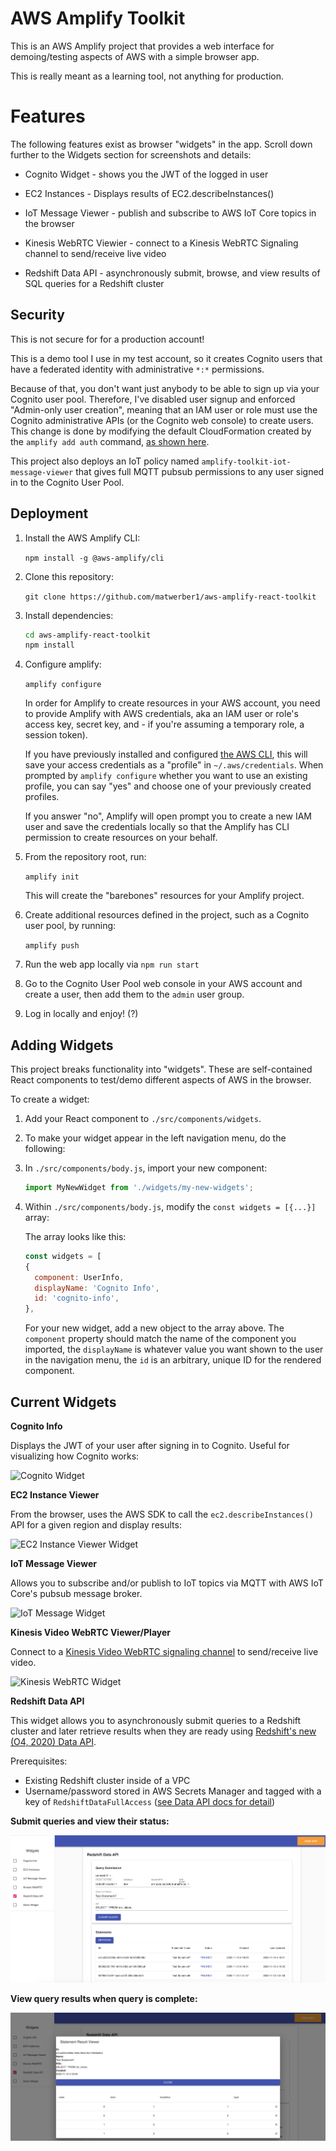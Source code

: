 # AWS Amplify Toolkit

This is an AWS Amplify project that provides a web interface for demoing/testing aspects of AWS with a simple browser app.

This is really meant as a learning tool, not anything for production. 

# Features

The following features exist as browser "widgets" in the app. Scroll down further to the Widgets section for screenshots and details: 

* Cognito Widget - shows you the JWT of the logged in user

* EC2 Instances - Displays results of EC2.describeInstances()

* IoT Message Viewer - publish and subscribe to AWS IoT Core topics in the browser

* Kinesis WebRTC Viewier - connect to a Kinesis WebRTC Signaling channel to send/receive live video

* Redshift Data API - asynchronously submit, browse, and view results of SQL queries for a Redshift cluster


## Security

This is not secure for for a production account!

This is a demo tool I use in my test account, so it creates Cognito users that have a federated identity with administrative `*:*` permissions. 

Because of that, you don't want just anybody to be able to sign up via your Cognito user pool. Therefore, I've disabled user signup and enforced "Admin-only user creation", meaning that an IAM user or role must use the Cognito administrative APIs (or the Cognito web console) to create users. This change is done by modifying the default CloudFormation created by the `amplify add auth` command, [as shown here](https://github.com/matwerber1/aws-amplify-react-toolkit/blob/e5bdb5d67343f736ea2a110e1f7a9a9bd6bcf81c/amplify/backend/auth/awstoolkitd5af8046d5af8046/awstoolkitd5af8046d5af8046-cloudformation-template.yml#L165).

This project also deploys an IoT policy named `amplify-toolkit-iot-message-viewer` that gives full MQTT pubsub permissions to any user signed in to the Cognito User Pool. 

## Deployment

1. Install the AWS Amplify CLI: 
  
    `npm install -g @aws-amplify/cli`

1. Clone this repository:

    `git clone https://github.com/matwerber1/aws-amplify-react-toolkit`

1. Install dependencies:

    ```sh
    cd aws-amplify-react-toolkit
    npm install
    ```

1. Configure amplify:

    `amplify configure`

    In order for Amplify to create resources in your AWS account, you need to provide Amplify with AWS credentials, aka an IAM user or role's access key, secret key, and - if you're assuming a temporary role, a session token).
    
    If you have previously installed and configured [the AWS CLI](https://docs.aws.amazon.com/cli/latest/userguide/install-cliv2.html), this will save your access credentials as a "profile" in `~/.aws/credentials`. When prompted by `amplify configure` whether you want to use an existing profile, you can say "yes" and choose one of your previously created profiles.

    If you answer "no", Amplify will open prompt you to create a new IAM user and save the credentials locally so that the Amplify has CLI permission to create resources on your behalf.

1. From the repository root, run:
  
    `amplify init`
    
    This will create the "barebones" resources for your Amplify project.

1.  Create additional resources defined in the project, such as a Cognito user pool, by running:

    `amplify push`

1. Run the web app locally via `npm run start`

1. Go to the Cognito User Pool web console in your AWS account and create a user, then add them to the `admin` user group.

1. Log in locally and enjoy! (?)

## Adding Widgets

This project breaks functionality into "widgets". These are self-contained React components to test/demo different aspects of AWS in the browser. 

To create a widget:

1. Add your React component to `./src/components/widgets`. 
2. To make your widget appear in the left navigation menu, do the following:
  
  1. In `./src/components/body.js`, import your new component:

      ```js
      import MyNewWidget from './widgets/my-new-widgets';
      ```

  2. Within `./src/components/body.js`, modify the `const widgets = [{...}]` array:

      The array looks like this:

      ```js
      const widgets = [
      {
        component: UserInfo,
        displayName: 'Cognito Info',
        id: 'cognito-info',
      },
      ```

      For your new widget, add a new object to the array above. The `component` property should match the name of the component you imported, the `displayName` is whatever value you want shown to the user in the navigation menu, the `id` is an arbitrary, unique ID for the rendered component.

## Current Widgets

**Cognito Info**

Displays the JWT of your user after signing in to Cognito. Useful for visualizing how Cognito works:

![Cognito Widget](screenshots/cognito-widget.png)

**EC2 Instance Viewer**

From the browser, uses the AWS SDK to call the `ec2.describeInstances()` API for a given region and display results:

![EC2 Instance Viewer Widget](screenshots/ec2-viewer-widget.png)

**IoT Message Viewer**

Allows you to subscribe and/or publish to IoT topics via MQTT with AWS IoT Core's pubsub message broker.

![IoT Message Widget](screenshots/iot-message-viewer-widget.png)

**Kinesis Video WebRTC Viewer/Player**

Connect to a [Kinesis Video WebRTC signaling channel](https://docs.aws.amazon.com/kinesisvideostreams-webrtc-dg/latest/devguide/what-is-kvswebrtc.html) to send/receive live video. 

![Kinesis WebRTC Widget](screenshots/kvs-webrtc.png)

**Redshift Data API**

This widget allows you to asynchronously submit queries to a Redshift cluster and later retrieve results when they are ready using [Redshift's new (O4, 2020) Data API](https://docs.aws.amazon.com/redshift/latest/mgmt/data-api.html).

Prerequisites:

* Existing Redshift cluster inside of a VPC
* Username/password stored in AWS Secrets Manager and tagged with a key of `RedshiftDataFullAccess` ([see Data API docs for detail](https://docs.aws.amazon.com/redshift/latest/mgmt/data-api.html#data-api-secrets))

**Submit queries and view their status:**

![Redshift Data API - Summary](screenshots/redshift-data-1.png)

**View query results when query is complete:**

![Redshift Data API - Detail](screenshots/redshift-data-2.png)
